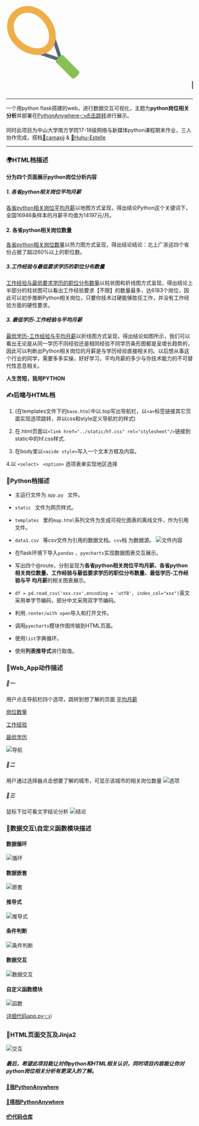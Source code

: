 # <svg t="1578230313391" class="icon" viewBox="0 0 1024 1024" version="1.1" xmlns="http://www.w3.org/2000/svg" p-id="2004" width="200" height="200"><path d="M773.02528 781.265455a23.738182 23.738182 0 0 1-24.273455 5.72509l-301.963636-100.398545a23.645091 23.645091 0 0 1-15.010909-29.928727 23.738182 23.738182 0 0 1 30.021818-14.987637l256.954182 85.434182-85.620364-256.395636a23.714909 23.714909 0 1 1 45.009455-14.987637l100.608 301.312c2.839273 8.517818 0.628364 17.896727-5.725091 24.22691" fill="#546A79" p-id="2005"></path><path d="M616.260189 624.965818c-114.967273 114.990545-339.106909 85.085091-489.448727-65.256727C-12.708538 420.189091-26.741993 223.790545 94.159825 102.865455 215.084916-18.036364 411.483462-4.002909 551.003462 135.517091c150.341818 150.341818 180.247273 374.481455 65.256727 489.448727zM159.439825 168.145455c-85.085091 85.085091-71.377455 222.301091 32.628364 326.306909 111.010909 111.010909 282.088727 142.103273 358.935273 65.256727 76.846545-76.846545 45.754182-247.924364-65.256727-358.935273C381.740916 96.768 244.524916 83.060364 159.439825 168.145455z" fill="#EEAF4B" p-id="2006"></path><path d="M977.895098 986.600727c-26.554182 26.554182-55.249455 40.913455-64.093091 32.069818l-224.372363-224.372363c-8.866909-8.866909 5.492364-37.562182 32.046545-64.116364 26.554182-26.554182 55.249455-40.913455 64.093091-32.046545l224.395636 224.372363c8.843636 8.843636-5.515636 37.538909-32.069818 64.093091" fill="#88C057" p-id="2007"></path></svg><font color="black"><marquee>Python_Data</marquee></font>


---

一个用python flask搭建的web，进行数据交互可视化，主题为<strong>python岗位相关分析</strong>并部署在[PythonAnywhere👈点击跳转](http://Elaine.pythonanywhere.com/)进行展示。

同时此项目为中山大学南方学院17-18级网络与新媒体python课程期末作业，三人协作完成，搭档[👨camaxjj](https://github.com/camaxjj/python)  &  [👨Huhu-Estelle](https://github.com/Huhu-Estelle/)


---

### 🌍HTML档描述

#### 分为四个页面展示python岗位分析内容

##### 1. 各省python相关岗位平均月薪

[各省python相关岗位平均月薪](http://elaine.pythonanywhere.com/)以地图方式呈现，得出结论Python这个关键词下，全国16946条样本的月薪平均值为14197元/月。
   

#### 2. 各省python相关岗位数量

[各省python相关岗位数量](http://elaine.pythonanywhere.com/effectscatter_symbol)以热力图方式呈现，得出结论结论：北上广浙这四个省份占据了超过60%以上的职位数。
   

##### 3.工作经验与最低要求学历的职位分布数量

[工作经验与最低要求学历的职位分布数量](http://elaine.pythonanywhere.com/pie_base)以柱状图和折线图方式呈现，得出结论上半部分的柱状图可以看出工作经验要求【不限】的数量最多，达6183个岗位，因此可以初步推断Python相关岗位，只要你技术过硬能够胜任工作，并没有工作经验方面的硬性要求。


##### 3. 最低学历-工作经验与平均月薪

[最低学历-工作经验与平均月薪](http://elaine.pythonanywhere.com/bar)以折线图方式呈现，得出结论如图所示，我们可以看出无论是从同一学历不同经验还是相同经验不同学历条形图都是呈增长趋势的，因此可以判断出Python相关岗位的月薪是与学历经验直接相关的。以后想从事这个行业的同学，需要多多实操，好好学习，平均月薪的多少与你技术能力的不可替代性息息相关。

**人生苦短，我用PYTHON**


### ✍️后端与HTML档


1. (在templates文件下的`base.html`中以.top写出导航栏，以`<a>`标签链接其它页面实现选项跳转，并以css和style定义导航栏的样式)

2. 在.html页面以`<link href="../static/hf.css" rel="stylesheet"/>`链接到static中的hf.css样式.

3. 在body里以`<aside style>`写入一个文本方框及内容。

4.以 `<select>`  ` <option>` 选项表单实现地区选择


### 📃Python档描述

- 主运行文件为 `app.py ` 文件。

- `static ` 文件为网页样式。
 
-  `templates ` 里的`map.html`系列文件为生成可视化图表的离线文件，作为引用文件。
 
-  `data1.csv ` 等csv文件为引用的数据文档。`csv`档 为数据源。
![文件内容](./readme_images/py.png)

* 在flask环境下导入`pandas` 、`pyecharts`实现数据图表交互展示。


* 写出四个@route，分别呈现为**各省python相关岗位平均月薪、各省python相关岗位数量、工作经验与最低要求学历的职位分布数量、最低学历-工作经验与平  均月薪**的相关图表展示。


* `df = pd.read_csv('xxx.csv',encoding = 'utf8', index_col="xxx")`英文采用单字节编码，部分中文采用双字节编码。


* 利用`.renter/with open`导入和打开文件。

* 调用`pyecharts`模块作图传输到HTML页面。

* 使用`list`字典循环。

* 使用**列表推导式**进行取值。


### 📗Web_App动作描述

##### 🔐一

用户点击导航栏四个选项，跳转到想了解的页面
[平均月薪](http://elaine.pythonanywhere.com/)

[岗位数量](http://elaine.pythonanywhere.com/effectscatter_symbol)

[工作经验](http://elaine.pythonanywhere.com/pie_base)

[最低学历](http://elaine.pythonanywhere.com/bar)

![导航](./readme_images/nav.png)

##### 🔐二
用户通过选择器点击想要了解的城市，可显示该城市的相关岗位数量
![选项](./readme_images/option.png)


##### 🔐三
鼠标下拉可看文字结论分析
![结论](./readme_images/text.png)

### 📝数据交互\自定义函数模块描述

#### 数据循环
![循环](./readme_images/xh.png)

#### 数据嵌套
![嵌套](./readme_images/qt.png)

#### 推导式
![推导式](./readme_images/tds.png)

#### 条件判断
![条件判断](./readme_images/tj.png)

#### 数据交互
![数据交互](./readme_images/jh.png)

#### 自定义函数模块
![函数](./readme_images/zdy.png)


[详细代码app.py👈](https://github.com/ElaineToto/Python_Data/blob/master/app.py)）


### 🐂HTML页面交互及Jinja2
![交互](./readme_images/jj.png)

##### 最后，希望此项目能让对你python和HTML相关认识，同时项目内容能让你对python岗位相关分析有更深入的了解。

#### [🔗我PythonAnywhere](http://Elaine.pythonanywhere.com/)

#### [🔗搭档PythonAnywhere](http://xjiajian.pythonanywhere.com/)

#### [📦代码仓库](https://github.com/ElaineToto/Python_Data)
